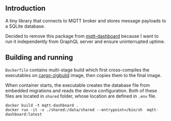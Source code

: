 ## Introduction

A tiny library that connects to MQTT broker and stores message payloads to a SQLite database. 

Decided to remove this package from [mqtt-dashboard](https://github.com/koraybey/mqtt-dashboard) because I want to run it independently from GraphQL server and ensure uninterrupted uptime.

## Building and running

```Dockerfile``` contains multi-stage build which first cross-compiles the executables on [cargo-zigbuild](https://github.com/rust-cross/cargo-zigbuild) image, then copies them to the final image. 

When container starts, the executable creates the database file from embedded migrations and reads the device configuration. Both of these files are located in ```shared``` folder, whose location are defined in ```.env``` file.

```shell
docker build -t mqtt-dashboard .
docker run -it -v ./shared:/data/shared --entrypoint=/bin/sh  mqtt-dashboard:latest
```

